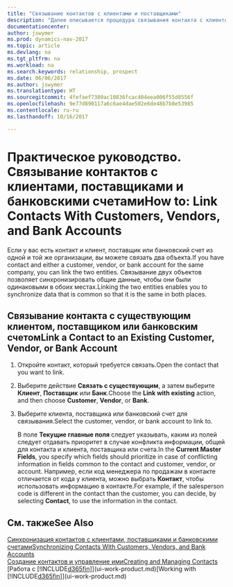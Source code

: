 ```yaml
---
title: "Связывание контактов с клиентами и поставщиками"
description: "Далее описывается процедура связывания контакта с клиентом, поставщиком или банковским счетом из той же компании, чтобы вы могли синхронизировать общие данные."
documentationcenter: 
author: jswymer
ms.prod: dynamics-nav-2017
ms.topic: article
ms.devlang: na
ms.tgt_pltfrm: na
ms.workload: na
ms.search.keywords: relationship, prospect
ms.date: 06/06/2017
ms.author: jswymer
ms.translationtype: HT
ms.sourcegitcommit: 4fefaef7380ac10836fcac404eea006f55d8556f
ms.openlocfilehash: 9e77d890117a6c6ae4dae502e6de48b7b8e53985
ms.contentlocale: ru-ru
ms.lasthandoff: 10/16/2017

---
```

# <a name="how-to-link-contacts-with-customers-vendors-and-bank-accounts"></a><span data-ttu-id="79a16-103">Практическое руководство. Связывание контактов с клиентами, поставщиками и банковскими счетами</span><span class="sxs-lookup"><span data-stu-id="79a16-103">How to: Link Contacts With Customers, Vendors, and Bank Accounts</span></span>
<span data-ttu-id="79a16-104">Если у вас есть контакт и клиент, поставщик или банковский счет из одной и той же организации, вы можете связать два объекта.</span><span class="sxs-lookup"><span data-stu-id="79a16-104">If you have contact and either a customer, vendor, or bank account for the same company, you can link the two entities.</span></span> <span data-ttu-id="79a16-105">Связывание двух объектов позволяет синхронизировать общие данные, чтобы они были одинаковыми в обоих местах.</span><span class="sxs-lookup"><span data-stu-id="79a16-105">Linking the two entities enables you to synchronize data that is common so that it is the same in both places.</span></span>

## <a name="link-a-contact-to-an-existing-customer-vendor-or-bank-account"></a><span data-ttu-id="79a16-106">Связывание контакта с существующим клиентом, поставщиком или банковским счетом</span><span class="sxs-lookup"><span data-stu-id="79a16-106">Link a Contact to an Existing Customer, Vendor, or Bank Account</span></span>
1. <span data-ttu-id="79a16-107">Откройте контакт, который требуется связать.</span><span class="sxs-lookup"><span data-stu-id="79a16-107">Open the contact that you want to link.</span></span>
2. <span data-ttu-id="79a16-108">Выберите действие **Связать с существующим**, а затем выберите **Клиент**, **Поставщик** или **Банк**.</span><span class="sxs-lookup"><span data-stu-id="79a16-108">Choose the **Link with existing** action, and then choose **Customer**, **Vendor**, or **Bank**.</span></span>
3. <span data-ttu-id="79a16-109">Выберите клиента, поставщика или банковский счет для связывания.</span><span class="sxs-lookup"><span data-stu-id="79a16-109">Select the customer, vendor, or bank account to link to.</span></span>

   <span data-ttu-id="79a16-110">В поле **Текущие главные поля** следует указывать, каким из полей следует отдавать приоритет в случае конфликта информации, общей для контакта и клиента, поставщика или счета.</span><span class="sxs-lookup"><span data-stu-id="79a16-110">In the **Current Master Fields**, you specify which fields should prioritize in case of conflicting information in fields common to the contact and customer, vendor, or account.</span></span> <span data-ttu-id="79a16-111">Например, если код менеджера по продажам в контакте отличается от кода у клиента, можно выбрать **Контакт**, чтобы использовать информацию в контакте.</span><span class="sxs-lookup"><span data-stu-id="79a16-111">For example, if the salesperson code is different in the contact than the customer, you can decide, by selecting **Contact**, to use the information in the contact.</span></span>

## <a name="see-also"></a><span data-ttu-id="79a16-112">См. также</span><span class="sxs-lookup"><span data-stu-id="79a16-112">See Also</span></span>
[<span data-ttu-id="79a16-113">Синхронизация контактов с клиентами, поставщиками и банковскими счетами</span><span class="sxs-lookup"><span data-stu-id="79a16-113">Synchronizing Contacts With Customers, Vendors, and Bank Accounts</span></span>](marketing-synchronize-contacts-customers-vendors-bank-accounts.md)  
[<span data-ttu-id="79a16-114">Создание контактов и управление ими</span><span class="sxs-lookup"><span data-stu-id="79a16-114">Creating and Managing Contacts</span></span>](marketing-contacts.md)  
<span data-ttu-id="79a16-115">[Работа с [!INCLUDE[d365fin](includes/d365fin_md.md)]](ui-work-product.md)</span><span class="sxs-lookup"><span data-stu-id="79a16-115">[Working with [!INCLUDE[d365fin](includes/d365fin_md.md)]](ui-work-product.md)</span></span>  

